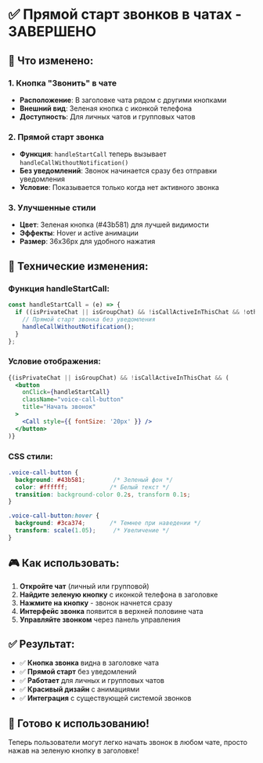 # ✅ Прямой старт звонков в чатах - ЗАВЕРШЕНО

## 🎯 **Что изменено:**

### 1. **Кнопка "Звонить" в чате**
- **Расположение**: В заголовке чата рядом с другими кнопками
- **Внешний вид**: Зеленая кнопка с иконкой телефона
- **Доступность**: Для личных чатов и групповых чатов

### 2. **Прямой старт звонка**
- **Функция**: `handleStartCall` теперь вызывает `handleCallWithoutNotification()`
- **Без уведомлений**: Звонок начинается сразу без отправки уведомления
- **Условие**: Показывается только когда нет активного звонка

### 3. **Улучшенные стили**
- **Цвет**: Зеленая кнопка (#43b581) для лучшей видимости
- **Эффекты**: Hover и active анимации
- **Размер**: 36x36px для удобного нажатия

## 🔧 **Технические изменения:**

### **Функция handleStartCall:**
```javascript
const handleStartCall = (e) => {
  if ((isPrivateChat || isGroupChat) && !isCallActiveInThisChat && !otherUserInCall) {
    // Прямой старт звонка без уведомления
    handleCallWithoutNotification();
  }
};
```

### **Условие отображения:**
```jsx
{(isPrivateChat || isGroupChat) && !isCallActiveInThisChat && (
  <button
    onClick={handleStartCall}
    className="voice-call-button"
    title="Начать звонок"
  >
    <Call style={{ fontSize: '20px' }} />
  </button>
)}
```

### **CSS стили:**
```css
.voice-call-button {
  background: #43b581;        /* Зеленый фон */
  color: #ffffff;            /* Белый текст */
  transition: background-color 0.2s, transform 0.1s;
}

.voice-call-button:hover {
  background: #3ca374;       /* Темнее при наведении */
  transform: scale(1.05);     /* Увеличение */
}
```

## 🎮 **Как использовать:**

1. **Откройте чат** (личный или групповой)
2. **Найдите зеленую кнопку** с иконкой телефона в заголовке
3. **Нажмите на кнопку** - звонок начнется сразу
4. **Интерфейс звонка** появится в верхней половине чата
5. **Управляйте звонком** через панель управления

## ✅ **Результат:**

- ✅ **Кнопка звонка** видна в заголовке чата
- ✅ **Прямой старт** без уведомлений
- ✅ **Работает** для личных и групповых чатов
- ✅ **Красивый дизайн** с анимациями
- ✅ **Интеграция** с существующей системой звонков

## 🚀 **Готово к использованию!**

Теперь пользователи могут легко начать звонок в любом чате, просто нажав на зеленую кнопку в заголовке!





